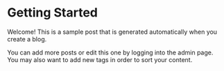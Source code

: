 # Getting Started

Welcome! This is a sample post that is
generated automatically when you create
a blog.

You can add more posts or edit this one
by logging into the admin page. You may
also want to add new tags in order to
sort your content.
